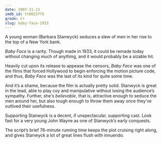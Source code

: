 ```yaml
---
date: 2007-11-13
imdb_id: tt0023775
grade: C+
slug: baby-face-1933
---
```


A young woman (Barbara Stanwyck) seduces a slew of men in her rise to the top of a New York bank.

_Baby Face_ is a rarity. Though made in 1933, it could be remade today without changing much of anything, and it would probably be a sizable hit.

Heavily cut upon its release to appease the censors, _Baby Face_ was one of the films that forced Hollywood to begin enforcing the motion picture code, and thus, _Baby Face_ was the last of its kind for quite some time.

And it’s a shame, because the film is actually pretty solid. Stanwyck is great in the lead, able to play coy and manipulative without losing the audience’s sympathy. Further, she's _believable_, that is, attractive enough to seduce the men around her, but also tough enough to throw them away once they’ve outlived their usefulness.

Supporting Stanwyck is a decent, if unspectacular, supporting cast. Look fast for a very young John Wayne as one of Stanwyck’s early conquests.

The script’s brief 76-minute running time keeps the plot cruising right along, and gives Stanwyck a lot of great lines flush with innuendo.
